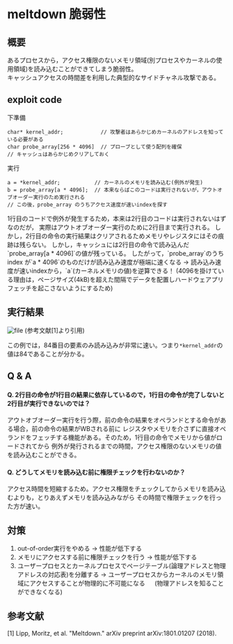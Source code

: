 # meltdown 脆弱性

## 概要

あるプロセスから，アクセス権限のないメモリ領域(別プロセスやカーネルの使用領域)を読み込むことができてしまう脆弱性。  
キャッシュアクセスの時間差を利用した典型的なサイドチャネル攻撃である。

## exploit code

下準備
```
char* kernel_addr;            // 攻撃者はあらかじめカーネルのアドレスを知っている必要がある
char probe_array[256 * 4096]  // プローブとして使う配列を確保
// キャッシュはあらかじめクリアしておく
```
実行
```
a = *kernel_addr;           // カーネルのメモリを読み込む(例外が発生)
b = probe_array[a * 4096];  // 本来ならばこのコードは実行されないが，アウトオブオーダー実行のため実行される
// この後，probe_array のうちアクセス速度が速いindexを探す
```
<p>
1行目のコードで例外が発生するため，本来は2行目のコードは実行されないはずなのだが，  
実際はアウトオブオーダー実行のために2行目まで実行される。
しかし，2行目の命令の実行結果はクリアされるためメモリやレジスタにはその痕跡は残らない。
しかし，キャッシュには2行目の命令で読み込んだ`probe_array[a * 4096]`の値が残っている。
したがって，`probe_array`のうちindex が`a * 4096`のものだけが読み込み速度が極端に速くなる
→ 読み込み速度が速いindexから，`a`(カーネルメモリの値)を逆算できる！
(4096を掛けている理由は，ページサイズ(4kB)を超えた間隔でデータを配置しハードウェアプリフェッチを起こさないようにするため)
</p>

## 実行結果

![file](https://densho-crowi.s3.amazonaws.com/attachment/5a7a88d68b720f0004515606/a11751f187cda97e9415c95105065a87.PNG)
(参考文献[1]より引用)

この例では，84番目の要素のみ読み込みが非常に速い。つまり`*kernel_addr`の値は84であることが分かる。

## Q & A

#### Q. 2行目の命令が1行目の結果に依存しているので，1行目の命令が完了しないと2行目が実行できないのでは？    

アウトオブオーダー実行を行う際，前の命令の結果をオペランドとする命令がある場合，前の命令の結果がWBされる前に
レジスタやメモリを介さずに直接オペランドをフェッチする機能がある。そのため，1行目の命令でメモリから値がロードされてから
例外が発行されるまでの時間，アクセス権限のないメモリの値を読み込むことができる。

#### Q. どうしてメモリを読み込む前に権限チェックを行わないのか？

アクセス時間を短縮するため。アクセス権限をチェックしてからメモリを読み込むよりも，とりあえずメモリを読み込みながら
その時間で権限チェックを行った方が速い。

## 対策
1. out-of-order実行をやめる
→ 性能が低下する
1. メモリにアクセスする前に権限チェックを行う
→ 性能が低下する
1. ユーザープロセスとカーネルプロセスでページテーブル(論理アドレスと物理アドレスの対応表)を分離する
→ ユーザープロセスからカーネルのメモリ領域にアクセスすることが物理的に不可能になる
　 (物理アドレスを知ることができなくなる)

## 参考文献
[1] Lipp, Moritz, et al. "Meltdown." arXiv preprint arXiv:1801.01207 (2018).
